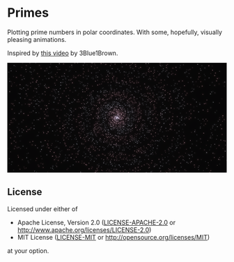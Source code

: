 # Primes

Plotting prime numbers in polar coordinates.
With some, hopefully, visually pleasing animations.

Inspired by [this video](https://www.youtube.com/watch?v=EK32jo7i5LQ) by 3Blue1Brown.

<p align="center">
  <img src="./screenshots/primes_800x400_5600_0.png" alt="Primes"/>
</p>

## License

Licensed under either of

- Apache License, Version 2.0
  ([LICENSE-APACHE-2.0](LICENSE-Apache-2.0) or <http://www.apache.org/licenses/LICENSE-2.0>)
- MIT License
  ([LICENSE-MIT](LICENSE-MIT) or <http://opensource.org/licenses/MIT>)

at your option.
